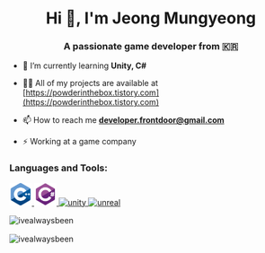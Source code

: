 <h1 align="center">Hi 👋, I'm Jeong Mungyeong</h1>
<h3 align="center">A passionate game developer from 🇰🇷</h3>

- 🌱 I’m currently learning **Unity, C#**

- 👨‍💻 All of my projects are available at [https://powderinthebox.tistory.com](https://powderinthebox.tistory.com)

- 📫 How to reach me **developer.frontdoor@gmail.com**

- ⚡ Working at a game company


<p align="left">
</p>


<h3 align="left">Languages and Tools:</h3>
<p align="left"> <a href="https://www.w3schools.com/cpp/" target="_blank" rel="noreferrer"> <img src="https://raw.githubusercontent.com/devicons/devicon/master/icons/cplusplus/cplusplus-original.svg" alt="cplusplus" width="40" height="40"/> </a> <a href="https://www.w3schools.com/cs/" target="_blank" rel="noreferrer"> <img src="https://raw.githubusercontent.com/devicons/devicon/master/icons/csharp/csharp-original.svg" alt="csharp" width="40" height="40"/> </a> <a href="https://unity.com/" target="_blank" rel="noreferrer"> <img src="https://www.vectorlogo.zone/logos/unity3d/unity3d-icon.svg" alt="unity" width="40" height="40"/> </a> <a href="https://unrealengine.com/" target="_blank" rel="noreferrer"> <img src="https://raw.githubusercontent.com/kenangundogan/fontisto/036b7eca71aab1bef8e6a0518f7329f13ed62f6b/icons/svg/brand/unreal-engine.svg" alt="unreal" width="40" height="40"/> </a> </p>

<p><img align="center" src="https://github-readme-stats.vercel.app/api/top-langs?username=ivealwaysbeen&show_icons=true&locale=en&layout=compact" alt="ivealwaysbeen" /></p>

<p><img align="center" src="https://github-readme-streak-stats.herokuapp.com/?user=ivealwaysbeen&" alt="ivealwaysbeen" /></p>

